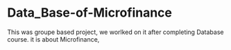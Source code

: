 # Data_Base-of-Microfinance

This was groupe based project, we worlked on it after completing Database course. it is about Microfinance,
